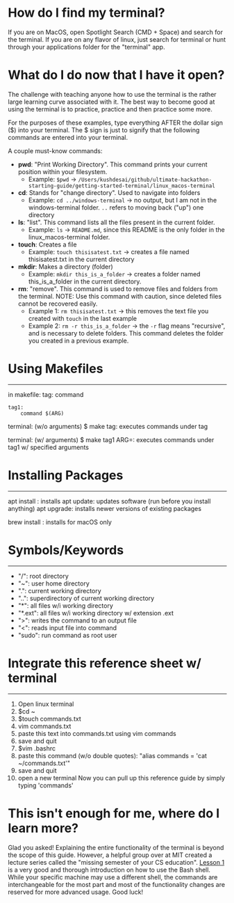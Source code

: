 # How do I find my terminal?
If you are on MacOS, open Spotlight Search (CMD + Space) and search for the terminal. If you are on any flavor of linux, just search for terminal or hunt through your applications folder for the "terminal" app. 

# What do I do now that I have it open?
The challenge with teaching anyone how to use the terminal is the rather large learning curve associated with it. The best way to become good at using the terminal is to practice, practice and then practice some more. 

For the purposes of these examples, type everything AFTER the dollar sign ($) into your terminal. The $ sign is just to signify that the following commands are entered into your terminal.

A couple must-know commands:
- **pwd**: "Print Working Directory". This command prints your current position within your filesystem.
    -  Example: `$pwd` -> `/Users/kushdesai/github/ultimate-hackathon-starting-guide/getting-started-terminal/linux_macos-terminal`
- **cd**: Stands for "change directory". Used to navigate into folders
    - Example: `cd ../windows-terminal` -> no output, but I am not in the windows-terminal folder. `..` refers to moving back ("up") one directory
- **ls**: "list". This command lists all the files present in the current folder.
    - Example: `ls` -> `README.md`, since this README is the only folder in the linux_macos-terminal folder. 
- **touch**: Creates a file
    - Example: `touch thisisatest.txt` -> creates a file named thisisatest.txt in the current directory
- **mkdir**: Makes a directory (folder)
    - Example: `mkdir this_is_a_folder` -> creates a folder named this_is_a_folder in the current directory. 
- **rm**: "remove". This command is used to remove files and folders from the terminal. NOTE: Use this command with caution, since deleted files cannot be recovered easily. 
    - Example 1: `rm thisisatest.txt` -> this removes the text file you created with `touch` in the last example
    - Example 2: `rm -r this_is_a_folder` -> the `-r` flag means "recursive", and is necessary to delete folders. This command deletes the folder you created in a previous example. 

# Using Makefiles
_______________________________________________________
in makefile:
	tag:
		command
	
	tag1:
		command $(ARG)

terminal: (w/o arguments)
	$ make tag: executes commands under tag

terminal: (w/ arguments)
	$ make tag1 ARG=<VALUE>: executes commands under tag1 w/ specified arguments

# Installing Packages
_______________________________________________________
apt install <PACKAGE>: installs <PACKAGE>
apt update: updates software (run before you install anything)
apt upgrade: installs newer versions of existing packages

brew install <PACKAGE>: installs <PACKAGE> for macOS only

# Symbols/Keywords
_______________________________________________________
- "/": root directory
- "~": user home directory
- ".": current working directory
- "..": superdirectory of current working directory
- "*": all files w/i working directory
- "*.ext": all files w/i working directory w/ extension .ext
- ">": writes the command to an output file
- "<": reads input file into command
- "sudo": run command as root user

# Integrate this reference sheet w/ terminal
_______________________________________________________
1. Open linux terminal
2. $cd ~
3. $touch commands.txt
4. vim commands.txt
5. paste this text into commands.txt using vim commands
6. save and quit
7. $vim .bashrc
8. paste this command (w/o double quotes):  "alias commands = 'cat ~/commands.txt'"
9. save and quit
10. open a new terminal
Now you can pull up this reference guide by simply typing 'commands'

# This isn't enough for me, where do I learn more?
Glad you asked! Explaining the entire functionality of the terminal is beyond the scope of this guide. However, a helpful group over at MIT created a lecture series called the "missing semester of your CS education". [Lesson 1](https://missing.csail.mit.edu/2020/course-shell/) is a very good and thorough introduction on how to use the Bash shell. While your specific machine may use a different shell, the commands are interchangeable for the most part and most of the functionality changes are reserved for more advanced usage. Good luck!
